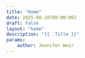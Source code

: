 ```yaml
---
title: "Home"
date: 2025-08-28T00:00:00Z
draft: false
layout: "home"
description: "{{ .Title }}"
params:
    author: Jennifer Weir
---
```

<!-- No Content -->